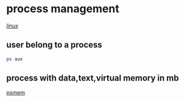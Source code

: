 # process management

*[linux](../README.md#linux)*

## user belong to a process

```sh
ps aux
```

## process with data,text,virtual memory in mb

[psmem](https://github.com/devel0/linux-scripts-utils/blob/master/psmem)
